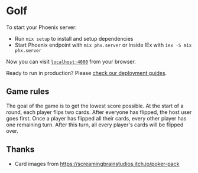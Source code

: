 # Golf

To start your Phoenix server:

  * Run `mix setup` to install and setup dependencies
  * Start Phoenix endpoint with `mix phx.server` or inside IEx with `iex -S mix phx.server`

Now you can visit [`localhost:4000`](http://localhost:4000) from your browser.

Ready to run in production? Please [check our deployment guides](https://hexdocs.pm/phoenix/deployment.html).

## Game rules

The goal of the game is to get the lowest score possible.
At the start of a round, each player flips two cards.
After everyone has flipped, the host user goes first.
Once a player has flipped all their cards, every other player has one remaining turn.
After this turn, all every player's cards will be flipped over.

## Thanks
- Card images from https://screamingbrainstudios.itch.io/poker-pack
